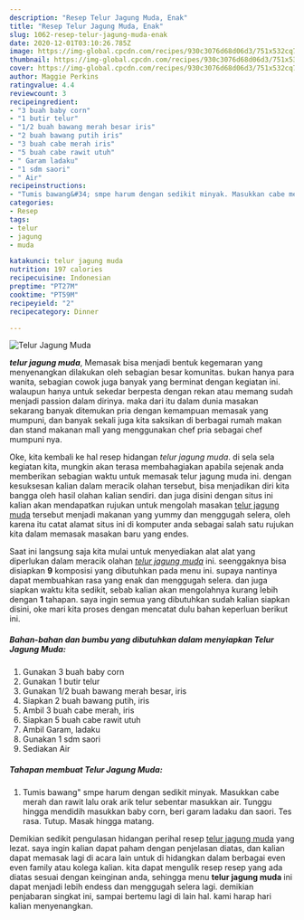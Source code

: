 ```yaml
---
description: "Resep Telur Jagung Muda, Enak"
title: "Resep Telur Jagung Muda, Enak"
slug: 1062-resep-telur-jagung-muda-enak
date: 2020-12-01T03:10:26.785Z
image: https://img-global.cpcdn.com/recipes/930c3076d68d06d3/751x532cq70/telur-jagung-muda-foto-resep-utama.jpg
thumbnail: https://img-global.cpcdn.com/recipes/930c3076d68d06d3/751x532cq70/telur-jagung-muda-foto-resep-utama.jpg
cover: https://img-global.cpcdn.com/recipes/930c3076d68d06d3/751x532cq70/telur-jagung-muda-foto-resep-utama.jpg
author: Maggie Perkins
ratingvalue: 4.4
reviewcount: 3
recipeingredient:
- "3 buah baby corn"
- "1 butir telur"
- "1/2 buah bawang merah besar iris"
- "2 buah bawang putih iris"
- "3 buah cabe merah iris"
- "5 buah cabe rawit utuh"
- " Garam ladaku"
- "1 sdm saori"
- " Air"
recipeinstructions:
- "Tumis bawang&#34; smpe harum dengan sedikit minyak. Masukkan cabe merah dan rawit lalu orak arik telur sebentar masukkan air. Tunggu hingga mendidih masukkan baby corn, beri garam ladaku dan saori. Tes rasa. Tutup. Masak hingga matang."
categories:
- Resep
tags:
- telur
- jagung
- muda

katakunci: telur jagung muda 
nutrition: 197 calories
recipecuisine: Indonesian
preptime: "PT27M"
cooktime: "PT59M"
recipeyield: "2"
recipecategory: Dinner

---
```



![Telur Jagung Muda](https://img-global.cpcdn.com/recipes/930c3076d68d06d3/751x532cq70/telur-jagung-muda-foto-resep-utama.jpg)

<b><i>telur jagung muda</i></b>, Memasak bisa menjadi bentuk kegemaran yang menyenangkan dilakukan oleh sebagian besar komunitas. bukan hanya para wanita, sebagian cowok juga banyak yang berminat dengan kegiatan ini. walaupun hanya untuk sekedar berpesta dengan rekan atau memang sudah menjadi passion dalam dirinya. maka dari itu dalam dunia masakan sekarang banyak ditemukan pria dengan kemampuan memasak yang mumpuni, dan banyak sekali juga kita saksikan di berbagai rumah makan dan stand makanan mall yang menggunakan chef pria sebagai chef mumpuni nya.



Oke, kita kembali ke hal resep hidangan <i>telur jagung muda</i>. di sela sela kegiatan kita, mungkin akan terasa membahagiakan apabila sejenak anda memberikan sebagian waktu untuk memasak telur jagung muda ini. dengan kesuksesan kalian dalam meracik olahan tersebut, bisa menjadikan diri kita bangga oleh hasil olahan kalian sendiri. dan juga disini dengan situs ini kalian akan mendapatkan rujukan untuk mengolah masakan <u>telur jagung muda</u> tersebut menjadi makanan yang yummy dan menggugah selera, oleh karena itu catat alamat situs ini di komputer anda sebagai salah satu rujukan kita dalam memasak masakan baru yang endes.


Saat ini langsung saja kita mulai untuk menyediakan alat alat yang diperlukan dalam meracik olahan <u><i>telur jagung muda</i></u> ini. seenggaknya bisa disiapkan <b>9</b> komposisi yang dibutuhkan pada menu ini. supaya nantinya dapat membuahkan rasa yang enak dan menggugah selera. dan juga siapkan waktu kita sedikit, sebab kalian akan mengolahnya kurang lebih dengan <b>1</b> tahapan. saya ingin semua yang dibutuhkan sudah kalian siapkan disini, oke mari kita proses dengan mencatat dulu bahan keperluan berikut ini.

<!--inarticleads1-->

##### Bahan-bahan dan bumbu yang dibutuhkan dalam menyiapkan Telur Jagung Muda:

1. Gunakan 3 buah baby corn
1. Gunakan 1 butir telur
1. Gunakan 1/2 buah bawang merah besar, iris
1. Siapkan 2 buah bawang putih, iris
1. Ambil 3 buah cabe merah, iris
1. Siapkan 5 buah cabe rawit utuh
1. Ambil  Garam, ladaku
1. Gunakan 1 sdm saori
1. Sediakan  Air




<!--inarticleads2-->

##### Tahapan membuat Telur Jagung Muda:

1. Tumis bawang&#34; smpe harum dengan sedikit minyak. Masukkan cabe merah dan rawit lalu orak arik telur sebentar masukkan air. Tunggu hingga mendidih masukkan baby corn, beri garam ladaku dan saori. Tes rasa. Tutup. Masak hingga matang.




Demikian sedikit pengulasan hidangan perihal resep <u>telur jagung muda</u> yang lezat. saya ingin kalian dapat paham dengan penjelasan diatas, dan kalian dapat memasak lagi di acara lain untuk di hidangkan dalam berbagai even even family atau kolega kalian. kita dapat mengulik resep resep yang ada diatas sesuai dengan keinginan anda, sehingga menu <b>telur jagung muda</b> ini dapat menjadi lebih endess dan menggugah selera lagi. demikian penjabaran singkat ini, sampai bertemu lagi di lain hal. kami harap hari kalian menyenangkan.
